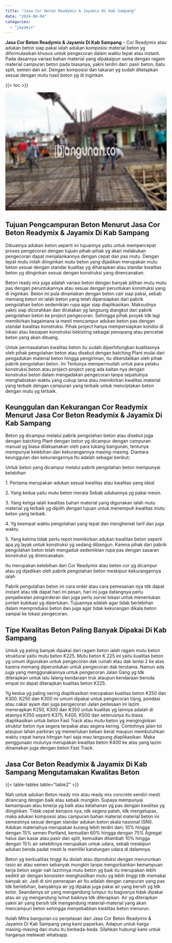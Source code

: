 ```yaml
---
title: "Jasa Cor Beton Readymix & Jayamix Di Kab Sampang"
date: "2024-08-04"
categories: 
  - "jayamix"
---
```


**Jasa Cor Beton Readymix & Jayamix Di Kab Sampang** – Cor Readymix atau adukan beton siap pakai ialah adukan komposisi material beton yg diformulasikan khusus untuk pengecoran dalam waktu tepat atau instant. Pada dasarnya variasi bahan material yang dipakaipun sama dengan ragam material campuran beton pada biasanya, yakni terdiri dari: pasir beton, batu split, semen dan air. Dengan komposisi dan takaran yg sudah ditetapkan sesuai dengan mutu hasil beton yg di inginkan.

{{< toc >}}

![Jasa Cor Beton Readymix & Jayamix Di Kab Sampang](/images/jasa-cor-readymix-15.png)

## Tujuan Pengcampuran Beton Menurut Jasa Cor Beton Readymix & Jayamix Di Kab Sampang

Dibuatnya adukan beton seperti ini tujuannya yaitu untuk mempercepat proses pengecoran dengan tujuan pihak-pihak yg akan melakukan pengecoran dapat menjalankannya dengan cepat dan pas mutu. Dengan tepat mutu inilah diinginkan mutu beton yang dijadikan merupakan mutu beton sesuai dengan standar kualitas yg diharapkan atau standar kwalitas beton yg diinginkan sesuai dengan konstruksi yang direncanakan.

Beton ready mix juga adalah variasi beton dengan banyak pilihan mutu mutu pas dengan peruntukannya atau sesuai dengan peruntukan konstruksi yang di inginkan. Beton ini pula dinamakan dengan beton cair siap pakai, sebab memang beton ini ialah beton yang telah dipersiapkan dari pabrik pengolahan beton sedemikian rupa agar siap diaplikasikan. Maksudnya yakni siap dicurahkan dan diratakan yg langsung diangkut dari pabrik pengolahan beton ke project pengecoran. Sehingga pihak proyek tdk lagi memikirkan bagaimana ia mesti mencampur adukan beton pas dengan standar kwalitas konstruksi. Pihak project hanya mempersiapkan kondisi di lokasi atau kesiapan konstruksi bekisting sebagai penopang atau pencetak beton yang akan dituang.

Untuk permasalahan kwalitas beton itu sudah diperhitungkan kualitasnya oleh pihak pengolahan beton atau disebut dengan batching Plant mulai dari pengadukan material beton hingga pengiriman, itu dikendalikan oleh pihak pabrik pengolahan beton. Ini Tentunya mempermudah untuk para pelaku konstruksi beton atau project-project yang ada kaitan nya dengan konstruksi beton dalam mengadakan pengecoran tanpa sepatutnya menghabiskan waktu yang cukup lama atau memikirkan kwalitas material yang terbaik dengan campuran yang terbaik untuk menciptakan beton dengan mutu yg terbaik.

## Keunggulan dan Kekurangan Cor Readymix Menurut Jasa Cor Beton Readymix & Jayamix Di Kab Sampang

Beton yg dicampur melalui pabrik pengolahan beton atau disebut juga dengan batching Plant dengan beton yg dicampur dengan campuran manual yg biasa dilaksanakan oleh para tukang bangunan, tentunya mempunyai kelebihan dan kekurangannya masing-masing. Diantara keunggulan dan kekurangannya Itu adalah sebagai berikut;

Untuk beton yang dicampur melalui pabrik pengolahan beton mempunyai kelebihan

1\. Pertama merupakan adukan sesuai kwalitas atau kwalitas yang ideal

2\. Yang kedua yaitu mutu beton merata Sebab adukannya yg pakai mesin.

3\. Yang ketiga ialah kwalitas bahan material yang digunakan ialah mutu material yg terbaik yg dipilih dengan tujuan untuk menempuh kwalitas mutu beton yang terbaik.

4\. Yg keempat waktu pengolahan yang tepat dan menghemat tarif dan juga waktu.

5\. Yang kelima tidak perlu repot memikirkan adukan kwalitas beton seperti apa yg layak untuk konstruksi yg sedang dibangun. Karena pihak dari pabrik pengolahan beton telah mengaduk sedemikian rupa pas dengan sasaran konstruksi yg direncanakan.

Itu merupakan kelebihan dari Cor Readymix atau beton cor yg dicampur atau yg dijadikan oleh pabrik pengolahan beton meskipun kekurangannya ialah

Pabrik pengolahan beton ini cara order atau cara pemesanan nya tdk dapat instant atau tdk dapat hari ini pesan, hari ini juga datangnya perlu penjadwalan pengorderan dan juga perlu survei lokasi untuk menentukan jumlah kubikasi yg diperlukan. Tujuannya adalah agar tidak berlebihan dalam memproduksi beton dan juga agar tidak kekurangan dikala beton sampai ke lokasi pengecoran.

## Tipe Kwalitas Beton Paling Banyak Dipakai Di Kab Sampang

Untuk yg paling banyak dipakai dari ragam beton ialah ragam mutu beton struktural yaitu mutu beton K225. Mutu beton K 225 ini yaitu kualitas beton yg umum digunakan untuk pengecoran dak rumah atau dak lantai 2 ke atas karena memang diperuntukan untuk pengecoran dak terutama. Namun ada juga yang menggunakannya untuk pengecoran Jalan Gang yg tdk diterapkan untuk lalu lalang kendaraan truk ataupun kendaraan beroda empat ini dapat diterapkan kualitas beton K225.

Yg kedua yg paling sering diaplikasikan merupakan kualitas beton K250 dan K300. K250 dan K300 ini umum dipakai untuk pengecoran tiang, pondasi atau cakar ayam dan juga pengecoran Jalan pedesaan ini lazim menerapkan K250, K300 dan K350 untuk kualitas yg lainnya adalah di atasnya K350 seperti K375, K400, K500 dan seterusnya itu biasa diaplikasikan untuk beton Fast Track atau mutu beton yg menginginkan struktur beton nya segera terpakai atau segera kering. Contohnya jalan tol ataupun lahan parkiran yg memerlukan beban berat maupun membutuhkan waktu cepat hanya hitngan hari saja mau langsung diaplikasikan. Maka penggunaan mutunya merupakan kwalitas beton K400 ke atas yang lazim dinamakan juga dengan beton Fast Track.

## Jasa Cor Beton Readymix & Jayamix Di Kab Sampang Mengutamakan Kwalitas Beton

{{< table-tables table="table2" >}}

Nah untuk adukan Beton ready mix atau ready mix concrete sendiri mesti dirancang dengan baik atau sebaik mungkin. Supaya mempunyai kemampuan atau kinerja yg baik atau ketahanan yg pas dengan kwalitas yg diinginkan. Tidak cepat keropos nya, tdk segera patah, tdk mengelupas, maka adukan komposisi atau campuran bahan material material beton ini semestinya sesuai dengan standar adukan beton skala nasional (SNI). Adukan materialnya merupakan kurang lebih terdiri dari; 10% hingga dengan 15% semen Portland, kemudian 60% hingga dengan 75% Agregat halus dan kasar atau pasir dan split, kemudian ditambah 10% hingga dengan 15% air selebihnya merupakan untuk udara, sebab meskipun adukan benda padat mesti Ia memiliki kandungan udara di dalamnya.

Beton yg berkualitas tinggi itu diolah atau diproduksi dengan menurunkan rasio air atau semen sebanyak mungkin tanpa mengorbankan kemampuan kerja beton segar nah lazimnya mutu beton yg baik itu merupakan lebih sedikit air dengan konsisten menghasilkan mutu yg lebih tinggi tdk memakai banyak air. Jadi di sini penerapan air Itu adalah dengan campuran yang pas tdk berlebihan, banyaknya air yg dipakai juga pakai air yang bersih yg tdk kotor. Seandainya air yang mengandung lumpur itu bagusnya tidak dipakai atau air yg mengandung lumut baiknya tdk diterapkan. Air yg diterapkan yakni air yang bersih tdk mengandung material-material yang akan mencampuri beton sehingga menyebabkan kwalitas beton menurun.

Itulah Mitra bangunan.co penjelasan dari Jasa Cor Beton Readymix & Jayamix Di Kab Sampang yang kami paparkan, Adapun untuk harga masing-masing dari mutu itu berbeda-beda. Silahkan hubungi kami untuk harganya melewati whatsapp.
